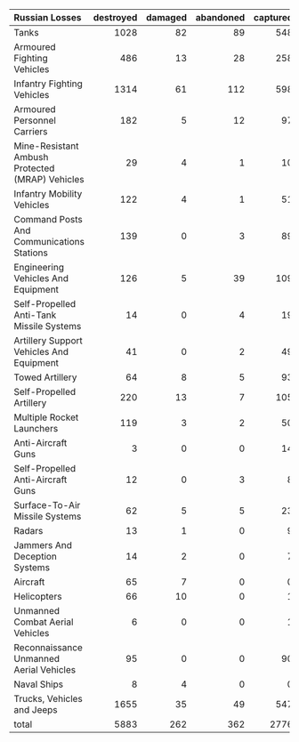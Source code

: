 | Russian Losses                                   |   destroyed |   damaged |   abandoned |   captured |   total |
|:-------------------------------------------------|------------:|----------:|------------:|-----------:|--------:|
| Tanks                                            |        1028 |        82 |          89 |        548 |    1747 |
| Armoured Fighting Vehicles                       |         486 |        13 |          28 |        258 |     785 |
| Infantry Fighting Vehicles                       |        1314 |        61 |         112 |        598 |    2085 |
| Armoured Personnel Carriers                      |         182 |         5 |          12 |         97 |     296 |
| Mine-Resistant Ambush Protected  (MRAP) Vehicles |          29 |         4 |           1 |         10 |      44 |
| Infantry Mobility Vehicles                       |         122 |         4 |           1 |         51 |     178 |
| Command Posts And Communications Stations        |         139 |         0 |           3 |         89 |     231 |
| Engineering Vehicles And Equipment               |         126 |         5 |          39 |        109 |     279 |
| Self-Propelled Anti-Tank Missile Systems         |          14 |         0 |           4 |         19 |      37 |
| Artillery Support Vehicles And Equipment         |          41 |         0 |           2 |         49 |      92 |
| Towed Artillery                                  |          64 |         8 |           5 |         93 |     170 |
| Self-Propelled Artillery                         |         220 |        13 |           7 |        105 |     345 |
| Multiple Rocket Launchers                        |         119 |         3 |           2 |         50 |     174 |
| Anti-Aircraft Guns                               |           3 |         0 |           0 |         14 |      17 |
| Self-Propelled Anti-Aircraft Guns                |          12 |         0 |           3 |          8 |      23 |
| Surface-To-Air Missile Systems                   |          62 |         5 |           5 |         23 |      95 |
| Radars                                           |          13 |         1 |           0 |          9 |      23 |
| Jammers And Deception Systems                    |          14 |         2 |           0 |          7 |      23 |
| Aircraft                                         |          65 |         7 |           0 |          0 |      72 |
| Helicopters                                      |          66 |        10 |           0 |          1 |      77 |
| Unmanned Combat Aerial Vehicles                  |           6 |         0 |           0 |          1 |       7 |
| Reconnaissance Unmanned Aerial Vehicles          |          95 |         0 |           0 |         90 |     185 |
| Naval Ships                                      |           8 |         4 |           0 |          0 |      12 |
| Trucks, Vehicles and Jeeps                       |        1655 |        35 |          49 |        547 |    2286 |
| total                                            |        5883 |       262 |         362 |       2776 |    9283 |